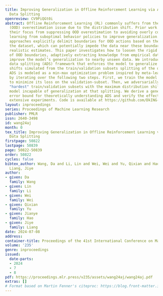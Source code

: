 ```yaml
---
title: Improving Generalization in Offline Reinforcement Learning via Adversarial
  Data Splitting
openreview: CV9PiQGt0i
abstract: Offline Reinforcement Learning (RL) commonly suffers from the out-of-distribution
  (OOD) overestimation issue due to the distribution shift. Prior work gradually shifts
  their focus from suppressing OOD overestimation to avoiding overly conservative
  learning from suboptimal behavior policies to improve generalization. However, most
  approaches explicitly delimit boundaries for OOD actions based on the support in
  the dataset, which can potentially impede the data near these boundaries from acquiring
  realistic estimates. This paper investigates how to loosen the rigid demarcation
  of OOD boundaries, adaptively extracting knowledge from empirical data to implicitly
  improve the model’s generalization to nearby unseen data. We introduce an adversarial
  data splitting (ADS) framework that enforces the model to generalize the distribution
  shifts simulated from the train/validation subsets splitting of the dataset. Specifically,
  ADS is modeled as a min-max optimization problem inspired by meta-learning and solved
  by iterating over the following two steps. First, we train the model on the train-subset
  to minimize its loss on the validation-subset. Then, we adversarially generate the
  "hardest" train/validation subsets with the maximum distribution shift, making the
  model incapable of generalization at that splitting. We derive a generalization
  error bound for theoretically understanding ADS and verify the effectiveness with
  extensive experiments. Code is available at https://github.com/DkING-lv6/ADS.
layout: inproceedings
series: Proceedings of Machine Learning Research
publisher: PMLR
issn: 2640-3498
id: wang24aj
month: 0
tex_title: Improving Generalization in Offline Reinforcement Learning via Adversarial
  Data Splitting
firstpage: 50822
lastpage: 50839
page: 50822-50839
order: 50822
cycles: false
bibtex_author: Wang, Da and Li, Lin and Wei, Wei and Yu, Qixian and Hao, Jianye and
  Liang, Jiye
author:
- given: Da
  family: Wang
- given: Lin
  family: Li
- given: Wei
  family: Wei
- given: Qixian
  family: Yu
- given: Jianye
  family: Hao
- given: Jiye
  family: Liang
date: 2024-07-08
address:
container-title: Proceedings of the 41st International Conference on Machine Learning
volume: '235'
genre: inproceedings
issued:
  date-parts:
  - 2024
  - 7
  - 8
pdf: https://proceedings.mlr.press/v235/assets/wang24aj/wang24aj.pdf
extras: []
# Format based on Martin Fenner's citeproc: https://blog.front-matter.io/posts/citeproc-yaml-for-bibliographies/
---
```

